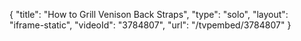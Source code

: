 {
    "title": "How to Grill Venison Back Straps",
    "type": "solo",
    "layout": "iframe-static",
    "videoId": "3784807",
    "url": "\/tvpembed\/3784807"
}